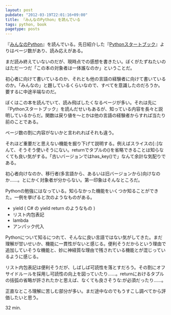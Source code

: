```yaml
---
layout: post
pubdate: "2012-03-19T22:01:16+09:00"
title: 『みんなのPython』を読んでいる
tags: python, book
pagetype: posts
---
```

『[みんなのPython](http://amazon.jp/o/ASIN/4797353953/bouzuya-22)』を読んでいる。先日紹介した『[Pythonスタートブック](http://amazon.jp/o/ASIN/4774142298/bouzuya-22)』よりはページ数があり、読み応えがある。

まだ読み終えていないのだが、現時点での感想を書きたい。ぼくがたずねたいのはただ一つだ「この本の対象者は一体誰なのか」ということだ。

初心者に向けて書いているのか、それとも他の言語の経験者に向けて書いているのか。「みんなの」と題しているくらいなので、すべてを意識したのだろうか。要するに中途半端なのだ。

ぼくはこの本を読んでいて、読み飛ばしたくなるページが多い。それは先に『Pythonスタートブック』を読んだせいもあるが、知っている内容を長々と説明しているからだ。関数は戻り値を～とかは他の言語の経験者からすれば当たり前のことである。

ページ数の割に内容がないかと言われればそれも違う。

それほど重要だと思えない機能を掘り下げて説明する。例えばスライスの[::]なんて、そうそう使いそうにない。returnでタプルの()を省略できることは知らなくても良い気がする。「古いバージョンではhas\_key()で」なんて余計な気配りである。

初心者向けなのか、移行者(多言語から、あるいは旧バージョンから)向けなのか……。とにかく対象者が分からない。第一印象はそんなところだ。

Pythonの勉強にはなっている。知らなかった機能をいくつか知ることができた。一例を挙げると次のようなものがある。

- yield ( C# の yield return のようなもの )
- リスト内包表記
- lambda
- アンパック代入

Pythonについて知るにつれて、そんなに良い言語ではない気がしてきた。まだ理解が甘いせいか、機能に一貫性がないと感じる。便利そうだからという理由で追加していそうな機能と、妙に神経質な理由で残されている機能とが混じっているように感じる。

リスト内包表記は便利そうだが、しばしば可読性を落とすだろう。その割にオフサイドルールを採用し可読性の向上を図っていたり……。returnにおけるタプルの括弧の省略が許されたかと思えば、なくても良さそうな:が必須だったり……。

正直なところ理解に苦しむ部分が多い。まだ途中なのでもうすこし調べてから評価したいと思う。

32 min.
